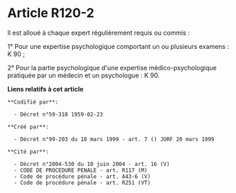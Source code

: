 # Article R120-2

Il est alloué à chaque expert régulièrement requis ou commis :

1° Pour une expertise psychologique comportant un ou plusieurs examens : K 90 ;

2° Pour la partie psychologique d'une expertise médico-psychologique pratiquée par un médecin et un psychologue : K 90.

**Liens relatifs à cet article**

	**Codifié par**:

	  - Décret n°59-318 1959-02-23

	**Créé par**:

	  - Décret n°99-203 du 18 mars 1999 - art. 7 () JORF 20 mars 1999

	**Cité par**:

	  - Décret n°2004-530 du 10 juin 2004 - art. 16 (V)
	  - CODE DE PROCEDURE PENALE - art. R117 (M)
	  - Code de procédure pénale - art. A43-6 (V)
	  - Code de procédure pénale - art. R251 (VT)
